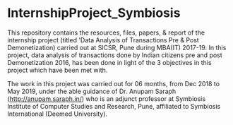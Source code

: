 # InternshipProject_Symbiosis
This repository contains the resources, files, papers, & report of the internship project (titled 'Data Analysis of Transactions Pre & Post Demonetization) carried out at SICSR, Pune during MBA(IT) 2017-19. In this project, data analysis of transactions done by Indian citizens pre and post Demonetization 2016, has been done in light of the 3 objectives in this project which have been met with.

The work in this project was carried out for 06 months, from Dec 2018 to May 2019, under the able guidance of Dr. Anupam Saraph (http://anupam.saraph.in/) who is an adjunct professor at Symbiosis Institute of Computer Studies and Research, Pune, affiliated to Symbiosis International (Deemed University).
